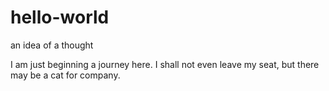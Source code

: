 # hello-world
an idea of a thought

I am just beginning a journey here.
I shall not even leave my seat, but there may be a cat for company.
